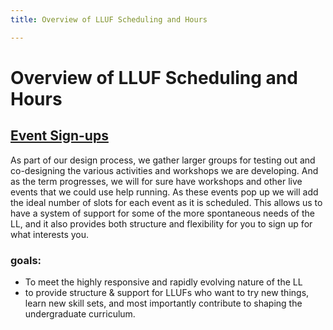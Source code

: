```yaml
---
title: Overview of LLUF Scheduling and Hours

---
```


# Overview of LLUF Scheduling and Hours

## [Event Sign-ups](/K-VvzNNtSe2rJfi7VcGxSw)
As part of our design process, we gather larger groups for testing out and co-designing the various activities and workshops we are developing. And as the term progresses, we will for sure have workshops and other live events that we could use help running. As these events pop up we will add the ideal number of slots for each event as it is scheduled. This allows us to have a system of support for some of the more spontaneous needs of the LL, and it also provides both structure and flexibility for you to sign up for what interests you.
### goals: 
- To meet the highly responsive and rapidly evolving nature of the LL
- to provide structure & support for LLUFs who want to try new things, learn new skill sets, and most importantly contribute to shaping the undergraduate curriculum.







#